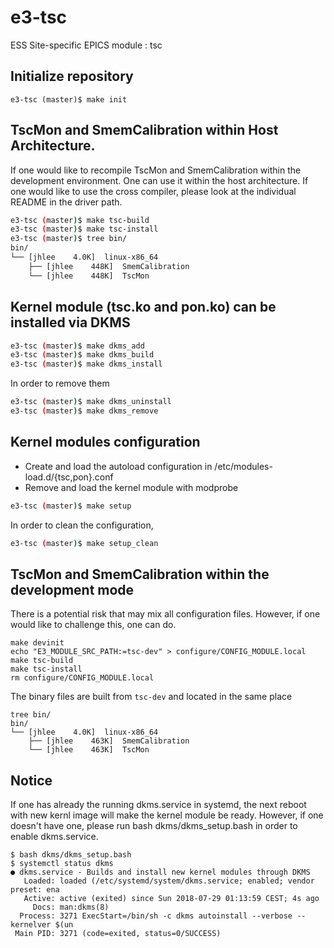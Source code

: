 e3-tsc  
======
ESS Site-specific EPICS module : tsc


## Initialize repository
```
e3-tsc (master)$ make init
```

## TscMon and SmemCalibration within Host Architecture. 

If one would like to recompile TscMon and SmemCalibration within the development environment. One can use it within the host architecture. If one would like to use the cross compiler, please look at the individual README in the driver path. 

```sh
e3-tsc (master)$ make tsc-build
e3-tsc (master)$ make tsc-install
e3-tsc (master)$ tree bin/
bin/
└── [jhlee    4.0K]  linux-x86_64
    ├── [jhlee    448K]  SmemCalibration
    └── [jhlee    448K]  TscMon

```

## Kernel module (tsc.ko and pon.ko) can be installed via DKMS


```sh
e3-tsc (master)$ make dkms_add
e3-tsc (master)$ make dkms_build
e3-tsc (master)$ make dkms_install
```

In order to remove them

```sh
e3-tsc (master)$ make dkms_uninstall
e3-tsc (master)$ make dkms_remove
```

## Kernel modules configuration

* Create and load the autoload configuration in /etc/modules-load.d/{tsc,pon}.conf
* Remove and load the kernel module with modprobe

```sh
e3-tsc (master)$ make setup
```

In order to clean the configuration,

```sh
e3-tsc (master)$ make setup_clean
```

## TscMon and SmemCalibration within the development mode
There is a potential risk that may mix all configuration files. However, if one would like to challenge this, one can do.

```
make devinit
echo "E3_MODULE_SRC_PATH:=tsc-dev" > configure/CONFIG_MODULE.local
make tsc-build
make tsc-install
rm configure/CONFIG_MODULE.local
```
The binary files are built from `tsc-dev` and located in the same place

```
tree bin/
bin/
└── [jhlee    4.0K]  linux-x86_64
    ├── [jhlee    463K]  SmemCalibration
    └── [jhlee    463K]  TscMon
```



## Notice
If one has already the running dkms.service in systemd, the next reboot with new kernl image will make the kernel module be ready. However, if one doesn't have one, please run bash dkms/dkms_setup.bash in order to enable dkms.service.

```
$ bash dkms/dkms_setup.bash
$ systemctl status dkms
● dkms.service - Builds and install new kernel modules through DKMS
   Loaded: loaded (/etc/systemd/system/dkms.service; enabled; vendor preset: ena
   Active: active (exited) since Sun 2018-07-29 01:13:59 CEST; 4s ago
     Docs: man:dkms(8)
  Process: 3271 ExecStart=/bin/sh -c dkms autoinstall --verbose --kernelver $(un
 Main PID: 3271 (code=exited, status=0/SUCCESS)

